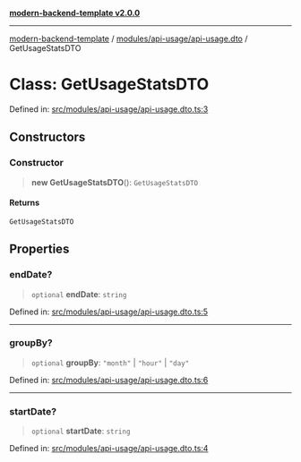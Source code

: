 [**modern-backend-template v2.0.0**](../../../../README.md)

***

[modern-backend-template](../../../../modules.md) / [modules/api-usage/api-usage.dto](../README.md) / GetUsageStatsDTO

# Class: GetUsageStatsDTO

Defined in: [src/modules/api-usage/api-usage.dto.ts:3](https://github.com/maemreyo/saas-4cus-nodejs/blob/1a77de11cd6eaefe66c31c7f5de281673fc25ce5/src/modules/api-usage/api-usage.dto.ts#L3)

## Constructors

### Constructor

> **new GetUsageStatsDTO**(): `GetUsageStatsDTO`

#### Returns

`GetUsageStatsDTO`

## Properties

### endDate?

> `optional` **endDate**: `string`

Defined in: [src/modules/api-usage/api-usage.dto.ts:5](https://github.com/maemreyo/saas-4cus-nodejs/blob/1a77de11cd6eaefe66c31c7f5de281673fc25ce5/src/modules/api-usage/api-usage.dto.ts#L5)

***

### groupBy?

> `optional` **groupBy**: `"month"` \| `"hour"` \| `"day"`

Defined in: [src/modules/api-usage/api-usage.dto.ts:6](https://github.com/maemreyo/saas-4cus-nodejs/blob/1a77de11cd6eaefe66c31c7f5de281673fc25ce5/src/modules/api-usage/api-usage.dto.ts#L6)

***

### startDate?

> `optional` **startDate**: `string`

Defined in: [src/modules/api-usage/api-usage.dto.ts:4](https://github.com/maemreyo/saas-4cus-nodejs/blob/1a77de11cd6eaefe66c31c7f5de281673fc25ce5/src/modules/api-usage/api-usage.dto.ts#L4)
